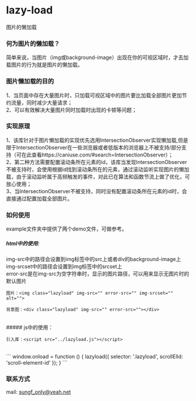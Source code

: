 # lazy-load
图片的懒加载
### 何为图片的懒加载？
简单来说，当图片（img或background-image）出现在你的可视区域时，才去加载图片的行为就是图片的懒加载。
### 图片懒加载的目的
1、当页面中存在大量图片时，只加载可视区域中的图片要比加载全部图片更加节约流量，同时减少大量请求；<br>
2、可以有效解决大量图片同时加载时出现的卡顿等问题；
### 实现原理
1、该库针对于图片懒加载的实现优先选用IntersectionObserver实现懒加载,但是限于IntersectionObserver在一些浏览器或者低版本的浏览器上不被支持/部分支持（可在此查看https://caniuse.com/#search=IntersectionObserver）；<br>2、第二种方法需要配置滚动条所在元素的id，该库当发现IntersectionObserver不被支持时，会使用根据id找到滚动条所在的元素，通过滚动监听实现图片的懒加载，由于滚动监听属于高频触发的事件，对此已在算法和函数节流上做了优化，可放心使用；<br>3、当IntersectionObserver不被支持，同时没有配置滚动条所在元素的id时，会直接通过配置加载全部图片。
### 如何使用
example文件夹中提供了两个demo文件，可做参考。
<br>
##### html中的使用:<br>
img-src中的路径会设置到img标签中的src上或者div的background-image上<br>
img-srcset中的路径会设置到img标签中的srcset上<br>
error-src是在img-src为空字符串时，显示的图片路径，可以用来显示无图片时的默认图片<br>
```
图片：<img class="lazyload" img-src="" error-src="" img-srcset="" alt="">
```

```
背景图：<div class="lazyload" img-src="" error-src=""></div>
```
<br>
##### js中的使用：<br>

```
引入库：<script src="../lazyload.js"></script>
```
<br>
```
window.onload = function () {
	lazyload({
		selector: '.lazyload', 
		scrollElId: 'scroll-element-id'
	});
}
```

### 联系方式
mail: sungf_only@yeah.net



